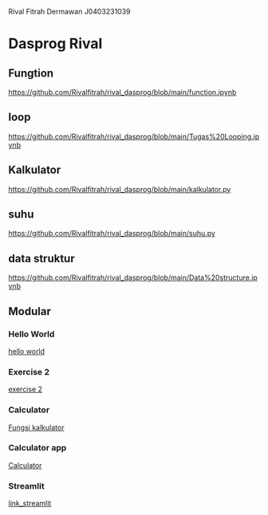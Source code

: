 Rival Fitrah Dermawan
J0403231039

# Dasprog Rival

## Fungtion
  https://github.com/Rivalfitrah/rival_dasprog/blob/main/function.ipynb
## loop
  https://github.com/Rivalfitrah/rival_dasprog/blob/main/Tugas%20Looping.ipynb
## Kalkulator
  https://github.com/Rivalfitrah/rival_dasprog/blob/main/kalkulator.py
## suhu
  https://github.com/Rivalfitrah/rival_dasprog/blob/main/suhu.py
## data struktur
  https://github.com/Rivalfitrah/rival_dasprog/blob/main/Data%20structure.ipynb
## Modular
### Hello World
  [hello world](https://github.com/Rivalfitrah/rival_dasprog/blob/main/helloWorld.py)
### Exercise 2
  [exercise 2](https://github.com/Rivalfitrah/rival_dasprog/blob/main/exercise.py)
### Calculator
  [Fungsi kalkulator](https://github.com/Rivalfitrah/rival_dasprog/blob/main/calculator1.py)
### Calculator app
  [Calculator](https://github.com/Rivalfitrah/rival_dasprog/blob/main/calculatorapp.py)
### Streamlit
  [link_streamlit](https://rivalcalculator-7hw6zcvl7d3hizwxumeesz.streamlit.app/)


  
